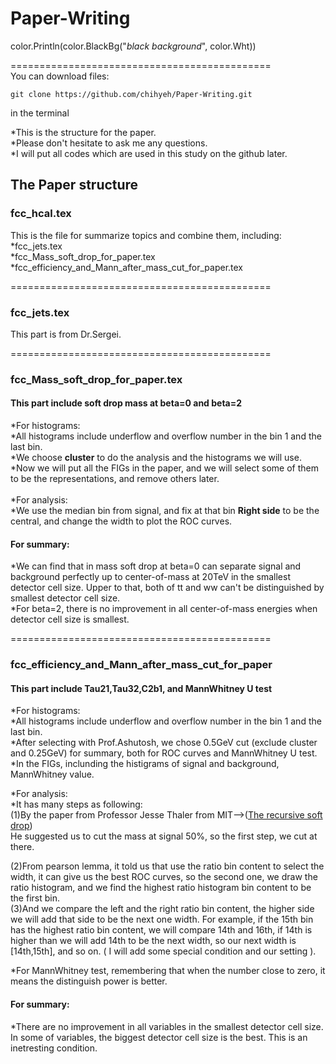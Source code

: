 
# Paper-Writing

color.Println(color.BlackBg("_black background_", color.Wht))

=============================================<br />
You can download files:<br />
```
git clone https://github.com/chihyeh/Paper-Writing.git
```
in the terminal

*This is the structure for the paper.<br />
*Please don't hesitate to ask me any questions.<br />
*I will put all codes which are used in this study on the github later.<br />


## The Paper structure

### fcc_hcal.tex
This is the file for summarize topics and combine them, including:<br />
*fcc_jets.tex<br />
*fcc_Mass_soft_drop_for_paper.tex<br />
*fcc_efficiency_and_Mann_after_mass_cut_for_paper.tex<br />

=============================================
### fcc_jets.tex
This part is from Dr.Sergei.<br />

=============================================
### fcc_Mass_soft_drop_for_paper.tex 
#### This part include soft drop mass at beta=0 and beta=2 
*For histograms:<br />
 *All histograms include underflow and overflow number in the bin 1 and the last bin.<br />
 *We choose **cluster** to do the analysis and the histograms we will use.<br />
 *Now we will put all the FIGs in the paper, and we will select some of them to be the representations, and remove others later.<br />
<br />
*For analysis:<br />
 *We use the median bin from signal, and fix at that bin **Right side** to be the central, and change the width to plot the ROC curves.<br />

#### For summary: 
*We can find that in mass soft drop at beta=0 can separate signal and background perfectly up to center-of-mass at 20TeV in the smallest detector cell size. Upper to that, both of tt and ww can't be distinguished by smallest detector cell size.<br />
*For beta=2, there is no improvement in all center-of-mass energies when detector cell size is smallest.<br />

=============================================
### fcc_efficiency_and_Mann_after_mass_cut_for_paper
#### This part include Tau21,Tau32,C2b1, and MannWhitney U test
*For histograms:<br />
 *All histograms include underflow and overflow number in the bin 1 and the last bin.<br />
 *After selecting with Prof.Ashutosh, we chose 0.5GeV cut (exclude cluster and 0.25GeV) for summary, both for ROC curves and MannWhitney U test.<br />
 *In the FIGs, inclunding the histigrams of signal and background, MannWhitney value.<br />

*For analysis:<br />
*It has many steps as following:<br />
 (1)By the paper from Professor Jesse Thaler from MIT-->([The recursive soft drop](https://link.springer.com/content/pdf/10.1007%2FJHEP06%282018%29093.pdf))<br />
  He suggested us to cut the mass at signal 50%, so the first step, we cut at there.<br />

 (2)From pearson lemma, it told us that use the ratio bin content to select the width, it can give us the best ROC curves, so the second one, we draw the ratio histogram, and we find the highest ratio histogram bin content to be the first bin.<br />
 (3)And we compare the left and the right ratio bin content, the higher side we will add that side to be the next one width. For example, if the 15th bin has the highest ratio bin content, we will compare 14th and 16th, if 14th is higher than we will add 14th to be the next width, so our next width is [14th,15th], and so on. ( I will add some special condition and our setting ).

*For MannWhitney test, remembering that when the number close to zero, it means the distinguish power is better.<br />

#### For summary: 
*There are no improvement in all variables in the smallest detector cell size. In some of variables, the biggest detector cell size is the best. This is an inetresting condition.<br />



